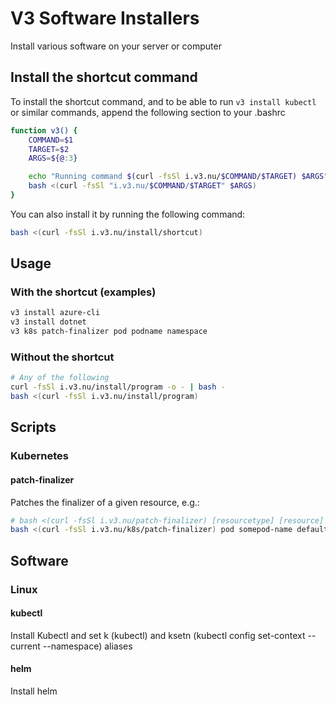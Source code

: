 # V3 Software Installers
Install various software on your server or computer

## Install the shortcut command
To install the shortcut command, and to be able to run ```v3 install kubectl``` or similar commands, append the following section to your .bashrc
```bash
function v3() {
    COMMAND=$1
    TARGET=$2
    ARGS=${@:3}

    echo "Running command $(curl -fsSl i.v3.nu/$COMMAND/$TARGET) $ARGS"
    bash <(curl -fsSl "i.v3.nu/$COMMAND/$TARGET" $ARGS)
}
```

You can also install it by running the following command:
```bash
bash <(curl -fsSl i.v3.nu/install/shortcut)
```

## Usage
### With the shortcut (examples)
```bash
v3 install azure-cli
v3 install dotnet
v3 k8s patch-finalizer pod podname namespace
```

### Without the shortcut
```bash
# Any of the following
curl -fsSl i.v3.nu/install/program -o - | bash -
bash <(curl -fsSl i.v3.nu/install/program)
```

## Scripts
### Kubernetes
#### patch-finalizer
Patches the finalizer of a given resource, e.g.:
```bash
# bash <(curl -fsSl i.v3.nu/patch-finalizer) [resourcetype] [resource] [namespace] 
bash <(curl -fsSl i.v3.nu/k8s/patch-finalizer) pod somepod-name default
```

## Software
### Linux
#### kubectl
Install Kubectl and set k (kubectl) and ksetn (kubectl config set-context --current --namespace) aliases

#### helm
Install helm
